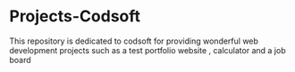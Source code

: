 # Projects-Codsoft
This repository is dedicated to codsoft for providing wonderful web development projects such as a test portfolio website , calculator and a job board
